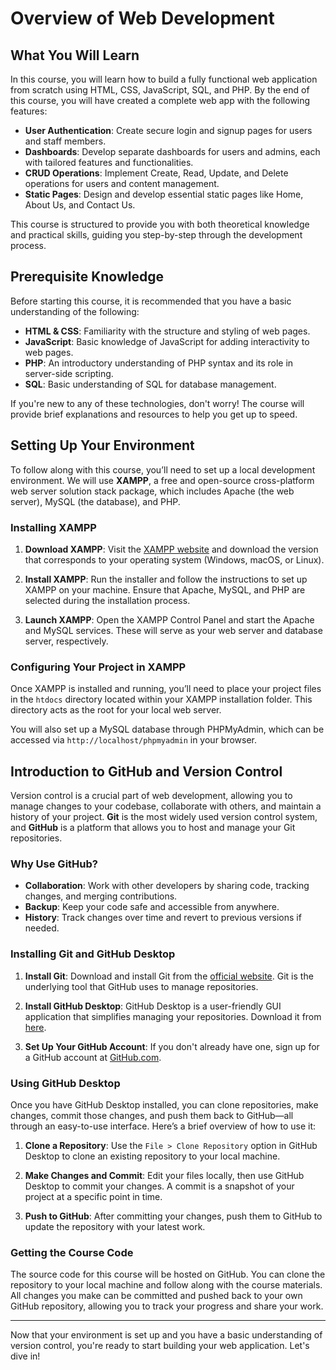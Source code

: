 # Overview of Web Development

## What You Will Learn

In this course, you will learn how to build a fully functional web application from scratch using HTML, CSS, JavaScript, SQL, and PHP. By the end of this course, you will have created a complete web app with the following features:

- **User Authentication**: Create secure login and signup pages for users and staff members.
- **Dashboards**: Develop separate dashboards for users and admins, each with tailored features and functionalities.
- **CRUD Operations**: Implement Create, Read, Update, and Delete operations for users and content management.
- **Static Pages**: Design and develop essential static pages like Home, About Us, and Contact Us.

This course is structured to provide you with both theoretical knowledge and practical skills, guiding you step-by-step through the development process.

## Prerequisite Knowledge

Before starting this course, it is recommended that you have a basic understanding of the following:

- **HTML & CSS**: Familiarity with the structure and styling of web pages.
- **JavaScript**: Basic knowledge of JavaScript for adding interactivity to web pages.
- **PHP**: An introductory understanding of PHP syntax and its role in server-side scripting.
- **SQL**: Basic understanding of SQL for database management.

If you're new to any of these technologies, don't worry! The course will provide brief explanations and resources to help you get up to speed.

## Setting Up Your Environment

To follow along with this course, you’ll need to set up a local development environment. We will use **XAMPP**, a free and open-source cross-platform web server solution stack package, which includes Apache (the web server), MySQL (the database), and PHP.

### Installing XAMPP

1. **Download XAMPP**: Visit the [XAMPP website](https://www.apachefriends.org/index.html) and download the version that corresponds to your operating system (Windows, macOS, or Linux).
   
2. **Install XAMPP**: Run the installer and follow the instructions to set up XAMPP on your machine. Ensure that Apache, MySQL, and PHP are selected during the installation process.

3. **Launch XAMPP**: Open the XAMPP Control Panel and start the Apache and MySQL services. These will serve as your web server and database server, respectively.

### Configuring Your Project in XAMPP

Once XAMPP is installed and running, you’ll need to place your project files in the `htdocs` directory located within your XAMPP installation folder. This directory acts as the root for your local web server.

You will also set up a MySQL database through PHPMyAdmin, which can be accessed via `http://localhost/phpmyadmin` in your browser.

## Introduction to GitHub and Version Control

Version control is a crucial part of web development, allowing you to manage changes to your codebase, collaborate with others, and maintain a history of your project. **Git** is the most widely used version control system, and **GitHub** is a platform that allows you to host and manage your Git repositories.

### Why Use GitHub?

- **Collaboration**: Work with other developers by sharing code, tracking changes, and merging contributions.
- **Backup**: Keep your code safe and accessible from anywhere.
- **History**: Track changes over time and revert to previous versions if needed.

### Installing Git and GitHub Desktop

1. **Install Git**: Download and install Git from the [official website](https://git-scm.com/). Git is the underlying tool that GitHub uses to manage repositories.
   
2. **Install GitHub Desktop**: GitHub Desktop is a user-friendly GUI application that simplifies managing your repositories. Download it from [here](https://desktop.github.com/).

3. **Set Up Your GitHub Account**: If you don't already have one, sign up for a GitHub account at [GitHub.com](https://github.com/).

### Using GitHub Desktop

Once you have GitHub Desktop installed, you can clone repositories, make changes, commit those changes, and push them back to GitHub—all through an easy-to-use interface. Here’s a brief overview of how to use it:

1. **Clone a Repository**: Use the `File > Clone Repository` option in GitHub Desktop to clone an existing repository to your local machine.

2. **Make Changes and Commit**: Edit your files locally, then use GitHub Desktop to commit your changes. A commit is a snapshot of your project at a specific point in time.

3. **Push to GitHub**: After committing your changes, push them to GitHub to update the repository with your latest work.

### Getting the Course Code

The source code for this course will be hosted on GitHub. You can clone the repository to your local machine and follow along with the course materials. All changes you make can be committed and pushed back to your own GitHub repository, allowing you to track your progress and share your work.

---

Now that your environment is set up and you have a basic understanding of version control, you're ready to start building your web application. Let's dive in!
